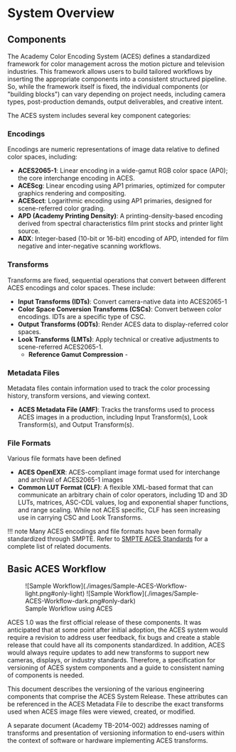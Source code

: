 System Overview 
===============

Components
----------

The Academy Color Encoding System (ACES) defines a standardized framework for color management across the motion picture and television industries. This framework allows users to build tailored workflows by inserting the appropriate components into a consistent structured pipeline. So, while the framework itself is fixed, the individual components (or "building blocks") can vary depending on project needs, including camera types, post-production demands, output deliverables, and creative intent.

The ACES system includes several key component categories:

### Encodings 
Encodings are numeric representations of image data relative to defined color spaces, including:

  - **ACES2065-1**: Linear encoding in a wide-gamut RGB color space (AP0); the core interchange encoding in ACES.
  - **ACEScg**: Linear encoding using AP1 primaries, optimized for computer graphics rendering and compositing.
  - **ACEScct**: Logarithmic encoding using AP1 primaries, designed for scene-referred color grading.
  - **APD (Academy Printing Density)**: A printing-density-based encoding derived from spectral characteristics film print stocks and printer light source.
  - **ADX**: Integer-based (10-bit or 16-bit) encoding of APD, intended for film negative and inter-negative scanning workflows.

### Transforms
Transforms are fixed, sequential operations that convert between different ACES encodings and color spaces. These include:

  - **Input Transforms (IDTs)**: Convert camera-native data into ACES2065-1
  - **Color Space Conversion Transforms (CSCs)**: Convert between color encodings. IDTs are a specific type of CSC.
  - **Output Transforms (ODTs)**: Render ACES data to display-referred color spaces.
  - **Look Transforms (LMTs)**: Apply technical or creative adjustments to scene-referred ACES2065-1.
      - **Reference Gamut Compression** - 

### Metadata Files 
Metadata files contain information used to track the color processing history, transform versions, and viewing context. 

  - **ACES Metadata File (AMF)**: Tracks the transforms used to process ACES images in a production, including Input Transform(s), Look Transform(s), and Output Transform(s).

### File Formats
Various file formats have been defined 

  - **ACES OpenEXR**: ACES-compliant image format used for interchange and archival of ACES2065-1 images
  - **Common LUT Format (CLF)**: A flexible XML-based format that can communicate an arbitrary chain of color operators, including 1D and 3D LUTs, matrices, ASC-CDL values, log and exponential shaper functions, and range scaling. While not ACES specific, CLF has seen increasing use in carrying CSC and Look Transforms. 

!!! note
    Many ACES encodings and file formats have been formally standardized through SMPTE. Refer to [SMPTE ACES Standards](https://www.smpte.org/standards/aces-standards) for a complete list of related documents.


Basic ACES Workflow
-------------------

<figure markdown="span">
  ![Sample Workflow](./images/Sample-ACES-Workflow-light.png#only-light)
  ![Sample Workflow](./images/Sample-ACES-Workflow-dark.png#only-dark)
  <figcaption>Sample Workflow using ACES</figcaption>
</figure>


ACES 1.0 was the first official release of these components. It was anticipated that at some point after initial adoption, the ACES system would require a revision to address user feedback, fix bugs and create a stable release that could have all its components standardized. In addition, ACES would always require updates to add new transforms to support new cameras, displays, or industry standards. Therefore, a specification for versioning of ACES system components and a guide to consistent naming of components is needed.

This document describes the versioning of the various engineering components that comprise the ACES System Release. These attributes can be referenced in the ACES Metadata File to describe the exact transforms used when ACES image files were viewed, created, or modified.

A separate document (Academy TB-2014-002) addresses naming of transforms and presentation of versioning information to end-users within the context of software or hardware implementing ACES transforms.

